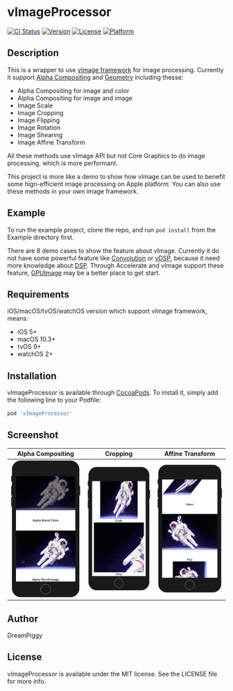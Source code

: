 # vImageProcessor

[![CI Status](http://img.shields.io/travis/dreampiggy/vImageProcessor.svg?style=flat)](https://travis-ci.org/dreampiggy/vImageProcessor)
[![Version](https://img.shields.io/cocoapods/v/vImageProcessor.svg?style=flat)](http://cocoapods.org/pods/vImageProcessor)
[![License](https://img.shields.io/cocoapods/l/vImageProcessor.svg?style=flat)](http://cocoapods.org/pods/vImageProcessor)
[![Platform](https://img.shields.io/cocoapods/p/vImageProcessor.svg?style=flat)](http://cocoapods.org/pods/vImageProcessor)

## Description

This is a wrapper to use [vImage framework](https://developer.apple.com/library/content/documentation/Performance/Conceptual/vImage/Introduction/Introduction.html) for image processing. Currently it support [
Alpha Compositing](https://developer.apple.com/library/content/documentation/Performance/Conceptual/vImage/AlphaCompositingOperations/AlphaCompositingOperations.html#//apple_ref/doc/uid/TP30001001-CH208-SW1) and [Geometry](https://developer.apple.com/library/content/documentation/Performance/Conceptual/vImage/GeometricOperations/GeometricOperations.html) including thesse:

+ Alpha Compositing for image and color
+ Alpha Compositing for image and image
+ Image Scale
+ Image Cropping
+ Image Flipping
+ Image Rotation
+ Image Shearing
+ Image Affine Transform

All these methods use vImage API but not Core Graphics to do image processing, which is more performant.

This project is more like a demo to show how vImage can be used to benefit some hign-efficient image processing on Apple platform. You can also use these methods in your own image framework.

## Example

To run the example project, clone the repo, and run `pod install` from the Example directory first.

There are 8 demo cases to show the feature about vImage. Currently it do not have some powerful feature like [Convolution](https://en.wikipedia.org/wiki/Kernel_\(image_processing\)) or [vDSP](https://developer.apple.com/library/content/documentation/Performance/Conceptual/vDSP_Programming_Guide/Introduction/Introduction.html), because it need more knowledge about [DSP](https://en.wikipedia.org/wiki/Digital_signal_processing). Through Accelerate and vImage support these feature, [GPUImage](https://github.com/BradLarson/GPUImage) may be a better place to get start.

## Requirements

iOS/macOS/tvOS/watchOS version which support vImage framework, means:

+ iOS 5+
+ macOS 10.3+
+ tvOS 9+
+ watchOS 2+

## Installation

vImageProcessor is available through [CocoaPods](http://cocoapods.org). To install
it, simply add the following line to your Podfile:

```ruby
pod 'vImageProcessor'
```

## Screenshot

Alpha Compositing | Cropping | Affine Transform
:-: | :-: | :-:
![](https://raw.githubusercontent.com/dreampiggy/vImageProcessor/master/Example/Screenshot/Screenshot1.png) | ![](https://raw.githubusercontent.com/dreampiggy/vImageProcessor/master/Example/Screenshot/Screenshot2.png) | ![](https://raw.githubusercontent.com/dreampiggy/vImageProcessor/master/Example/Screenshot/Screenshot3.png)

## Author

DreamPiggy

## License

vImageProcessor is available under the MIT license. See the LICENSE file for more info.
